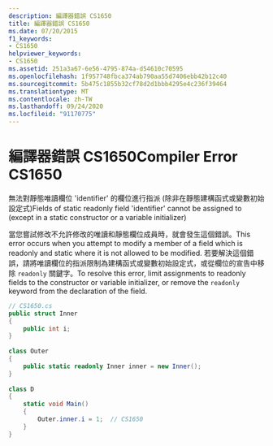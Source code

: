 ```yaml
---
description: 編譯器錯誤 CS1650
title: 編譯器錯誤 CS1650
ms.date: 07/20/2015
f1_keywords:
- CS1650
helpviewer_keywords:
- CS1650
ms.assetid: 251a3a67-6e56-4795-874a-d54610c70595
ms.openlocfilehash: 1f957748fbca374ab790aa55d7406ebb42b12c40
ms.sourcegitcommit: 5b475c1855b32cf78d2d1bbb4295e4c236f39464
ms.translationtype: MT
ms.contentlocale: zh-TW
ms.lasthandoff: 09/24/2020
ms.locfileid: "91170775"
---
```

# <a name="compiler-error-cs1650"></a><span data-ttu-id="89ce7-103">編譯器錯誤 CS1650</span><span class="sxs-lookup"><span data-stu-id="89ce7-103">Compiler Error CS1650</span></span>

<span data-ttu-id="89ce7-104">無法對靜態唯讀欄位 'identifier' 的欄位進行指派 (除非在靜態建構函式或變數初始設定式)</span><span class="sxs-lookup"><span data-stu-id="89ce7-104">Fields of static readonly field 'identifier' cannot be assigned to (except in a static constructor or a variable initializer)</span></span>  
  
 <span data-ttu-id="89ce7-105">當您嘗試修改不允許修改的唯讀和靜態欄位成員時，就會發生這個錯誤。</span><span class="sxs-lookup"><span data-stu-id="89ce7-105">This error occurs when you attempt to modify a member of a field which is readonly and static where it is not allowed to be modified.</span></span> <span data-ttu-id="89ce7-106">若要解決這個錯誤，請將唯讀欄位的指派限制為建構函式或變數初始設定式，或從欄位的宣告中移除 `readonly` 關鍵字。</span><span class="sxs-lookup"><span data-stu-id="89ce7-106">To resolve this error, limit assignments to readonly fields to the constructor or variable initializer, or remove the `readonly` keyword from the declaration of the field.</span></span>  
  
```csharp  
// CS1650.cs  
public struct Inner  
{  
    public int i;  
}  
  
class Outer  
{  
    public static readonly Inner inner = new Inner();  
}  
  
class D  
{  
    static void Main()  
    {  
        Outer.inner.i = 1;  // CS1650  
    }  
}  
```
